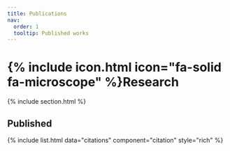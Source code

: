 ```yaml
---
title: Publications
nav:
  order: 1
  tooltip: Published works
---
```


# {% include icon.html icon="fa-solid fa-microscope" %}Research

{% include section.html %}

## Published

{% include list.html data="citations" component="citation" style="rich" %}
